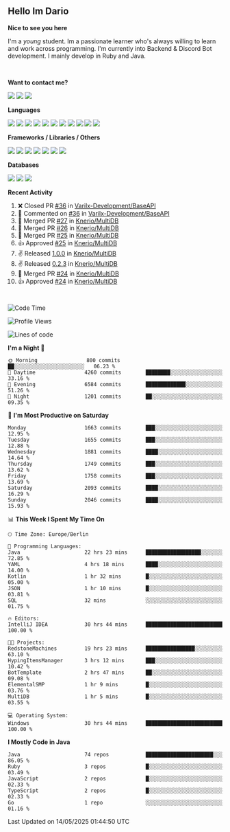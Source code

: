 <h2>Hello Im Dario</h2>

**Nice to see you here**

I'm a *young* student. Im a passionate learner who's always willing to learn and work across
programming. I'm currently into Backend & Discord Bot development. I mainly develop in Ruby and Java.

<br/>

**Want to contact me?**

<a href="https://github.com/knerio"><img src="https://img.shields.io/badge/-Github-blue?style=for-the-badge&logo=github&logoColor=white"/></a> <a href="https://discord.com/users/639416958923702292"><img src="https://img.shields.io/badge/-knerio-blue?style=for-the-badge&logo=discord&logoColor=white"/></a> <a href="https://twitch.tv/dopalos_"><img src="https://img.shields.io/badge/-twitch-blue?style=for-the-badge&logo=twitch&logoColor=white"/></a>

**Languages**

<img src="https://img.shields.io/badge/-Java-blue?style=for-the-badge&logo=java&logoColor=white"/> <img src="https://img.shields.io/badge/-Ruby-blue?style=for-the-badge&logo=Ruby&logoColor=white"/> <img src="https://img.shields.io/badge/-Git-blue?style=for-the-badge&logo=Git&logoColor=white"/> <img src="https://img.shields.io/badge/-HTML-blue?style=for-the-badge&logo=html5&logoColor=white"/> <img src="https://img.shields.io/badge/-CSS-blue?style=for-the-badge&logo=CSS3&logoColor=white"/> <img src="https://img.shields.io/badge/-Javascript-blue?style=for-the-badge&logo=javascript&logoColor=white"/> <img src="https://img.shields.io/badge/-Typescript-blue?style=for-the-badge&logo=TypeScript&logoColor=white"/> <img src="https://img.shields.io/badge/-Kotlin-blue?style=for-the-badge&logo=kotlin&logoColor=white"/> <img src="https://img.shields.io/badge/-SQL-blue?style=for-the-badge&logo=MYSQL&logoColor=white"/> <img src="https://img.shields.io/badge/-Markdown-blue?style=for-the-badge&logo=Markdown&logoColor=white"/> <img src="https://img.shields.io/badge/-JSON-blue?style=for-the-badge&logo=JSON&logoColor=white"/>
<br/>

 **Frameworks / Libraries / Others**

<img src="https://img.shields.io/badge/-Ruby_On_Rails-blue?style=for-the-badge&logo=ruby-on-rails&logoColor=white"/> <img src="https://img.shields.io/badge/-JDA-blue?style=for-the-badge&logo=JDA&logoColor=white"/> <img src="https://img.shields.io/badge/-Bootstrap-blue?style=for-the-badge&logo=Bootstrap&logoColor=white"/> <img src="https://img.shields.io/badge/-Node.JS-blue?style=for-the-badge&logo=node.js&logoColor=white"/> <img src="https://img.shields.io/badge/-React-blue?style=for-the-badge&logo=React&logoColor=white"/> <img src="https://img.shields.io/badge/-Express-blue?style=for-the-badge&logo=Express&logoColor=white"/> <img src="https://img.shields.io/badge/-Next.Js-blue?style=for-the-badge&logo=Next.Js&logoColor=white"/>

**Databases**

<img src="https://img.shields.io/badge/-MongoDB-blue?style=for-the-badge&logo=mongodb&logoColor=white"/> <img src="https://img.shields.io/badge/-MariaDB-blue?style=for-the-badge&logo=MariaDB&logoColor=white"/>
<img src="https://img.shields.io/badge/-PostgreSQL-blue?style=for-the-badge&logo=PostgreSQl&logoColor=white"/>

**Recent Activity**

<!--RECENT_ACTIVITY:start-->
1. ❌ Closed PR [#36](https://github.com/Varilx-Development/BaseAPI/pull/36) in [Varilx-Development/BaseAPI](https://github.com/Varilx-Development/BaseAPI)<br>
2. 💬 Commented on [#36](https://github.com/Varilx-Development/BaseAPI/pull/36#discussion_r2087470621) in [Varilx-Development/BaseAPI](https://github.com/Varilx-Development/BaseAPI)<br>
3. 🎉 Merged PR [#27](https://github.com/Knerio/MultiDB/pull/27) in [Knerio/MultiDB](https://github.com/Knerio/MultiDB)<br>
4. 🎉 Merged PR [#26](https://github.com/Knerio/MultiDB/pull/26) in [Knerio/MultiDB](https://github.com/Knerio/MultiDB)<br>
5. 🎉 Merged PR [#25](https://github.com/Knerio/MultiDB/pull/25) in [Knerio/MultiDB](https://github.com/Knerio/MultiDB)<br>
6. 👍 Approved [#25](https://github.com/Knerio/MultiDB/pull/25#pullrequestreview-2821537151) in [Knerio/MultiDB](https://github.com/Knerio/MultiDB)<br>
7. ✌️ Released [1.0.0](https://github.com/Knerio/MultiDB/releases/tag/1.0.0) in [Knerio/MultiDB](https://github.com/Knerio/MultiDB)<br>
8. ✌️ Released [0.2.3](https://github.com/Knerio/MultiDB/releases/tag/0.2.3) in [Knerio/MultiDB](https://github.com/Knerio/MultiDB)<br>
9. 🎉 Merged PR [#24](https://github.com/Knerio/MultiDB/pull/24) in [Knerio/MultiDB](https://github.com/Knerio/MultiDB)<br>
10. 👍 Approved [#24](https://github.com/Knerio/MultiDB/pull/24#pullrequestreview-2818406063) in [Knerio/MultiDB](https://github.com/Knerio/MultiDB)<br>
<!--RECENT_ACTIVITY:end-->
 
#

<!--START_SECTION:waka-->
![Code Time](http://img.shields.io/badge/Code%20Time-1%2C148%20hrs%2046%20mins-blue)

![Profile Views](http://img.shields.io/badge/Profile%20Views-1-blue)

![Lines of code](https://img.shields.io/badge/From%20Hello%20World%20I%27ve%20Written-1.0%20million%20lines%20of%20code-blue)

**I'm a Night 🦉** 

```text
🌞 Morning                800 commits         ██░░░░░░░░░░░░░░░░░░░░░░░   06.23 % 
🌆 Daytime                4260 commits        ████████░░░░░░░░░░░░░░░░░   33.16 % 
🌃 Evening                6584 commits        █████████████░░░░░░░░░░░░   51.26 % 
🌙 Night                  1201 commits        ██░░░░░░░░░░░░░░░░░░░░░░░   09.35 % 
```
📅 **I'm Most Productive on Saturday** 

```text
Monday                   1663 commits        ███░░░░░░░░░░░░░░░░░░░░░░   12.95 % 
Tuesday                  1655 commits        ███░░░░░░░░░░░░░░░░░░░░░░   12.88 % 
Wednesday                1881 commits        ████░░░░░░░░░░░░░░░░░░░░░   14.64 % 
Thursday                 1749 commits        ███░░░░░░░░░░░░░░░░░░░░░░   13.62 % 
Friday                   1758 commits        ███░░░░░░░░░░░░░░░░░░░░░░   13.69 % 
Saturday                 2093 commits        ████░░░░░░░░░░░░░░░░░░░░░   16.29 % 
Sunday                   2046 commits        ████░░░░░░░░░░░░░░░░░░░░░   15.93 % 
```


📊 **This Week I Spent My Time On** 

```text
🕑︎ Time Zone: Europe/Berlin

💬 Programming Languages: 
Java                     22 hrs 23 mins      ██████████████████░░░░░░░   72.85 % 
YAML                     4 hrs 18 mins       ████░░░░░░░░░░░░░░░░░░░░░   14.00 % 
Kotlin                   1 hr 32 mins        █░░░░░░░░░░░░░░░░░░░░░░░░   05.00 % 
JSON                     1 hr 10 mins        █░░░░░░░░░░░░░░░░░░░░░░░░   03.81 % 
SQL                      32 mins             ░░░░░░░░░░░░░░░░░░░░░░░░░   01.75 % 

🔥 Editors: 
IntelliJ IDEA            30 hrs 44 mins      █████████████████████████   100.00 % 

🐱‍💻 Projects: 
RedstoneMachines         19 hrs 23 mins      ████████████████░░░░░░░░░   63.10 % 
HypingItemsManager       3 hrs 12 mins       ███░░░░░░░░░░░░░░░░░░░░░░   10.42 % 
BotTemplate              2 hrs 47 mins       ██░░░░░░░░░░░░░░░░░░░░░░░   09.08 % 
ElementalSMP             1 hr 9 mins         █░░░░░░░░░░░░░░░░░░░░░░░░   03.76 % 
MultiDB                  1 hr 5 mins         █░░░░░░░░░░░░░░░░░░░░░░░░   03.55 % 

💻 Operating System: 
Windows                  30 hrs 44 mins      █████████████████████████   100.00 % 
```

**I Mostly Code in Java** 

```text
Java                     74 repos            ██████████████████████░░░   86.05 % 
Ruby                     3 repos             █░░░░░░░░░░░░░░░░░░░░░░░░   03.49 % 
JavaScript               2 repos             █░░░░░░░░░░░░░░░░░░░░░░░░   02.33 % 
TypeScript               2 repos             █░░░░░░░░░░░░░░░░░░░░░░░░   02.33 % 
Go                       1 repo              ░░░░░░░░░░░░░░░░░░░░░░░░░   01.16 % 
```




 Last Updated on 14/05/2025 01:44:50 UTC
<!--END_SECTION:waka-->

